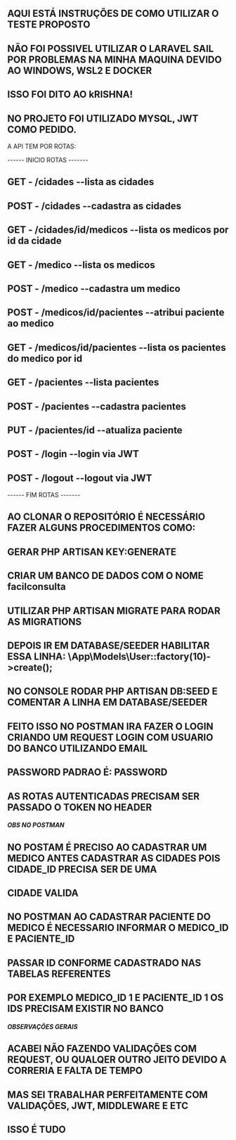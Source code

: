 ## AQUI ESTÁ INSTRUÇÕES DE COMO UTILIZAR O TESTE PROPOSTO ##

## NÃO FOI POSSIVEL UTILIZAR O LARAVEL SAIL POR PROBLEMAS NA MINHA MAQUINA DEVIDO AO WINDOWS, WSL2 E DOCKER
## ISSO FOI DITO AO kRISHNA!

## NO PROJETO FOI UTILIZADO MYSQL, JWT COMO PEDIDO.

A API TEM POR ROTAS:

------ INICIO ROTAS -------

## GET - /cidades  --lista as cidades
## POST - /cidades  --cadastra as cidades
## GET - /cidades/id/medicos --lista os medicos por id da cidade

## GET - /medico  --lista os medicos
## POST - /medico  --cadastra um medico
## POST - /medicos/id/pacientes  --atribui paciente ao medico
## GET - /medicos/id/pacientes  --lista os pacientes do medico por id

## GET - /pacientes  --lista pacientes
## POST - /pacientes  --cadastra pacientes
## PUT - /pacientes/id  --atualiza paciente

## POST - /login  --login via JWT
## POST - /logout  --logout via JWT

------ FIM ROTAS -------

## AO CLONAR O REPOSITÓRIO É NECESSÁRIO FAZER ALGUNS PROCEDIMENTOS COMO:

## GERAR PHP ARTISAN KEY:GENERATE

## CRIAR UM BANCO DE DADOS COM O NOME facilconsulta

## UTILIZAR PHP ARTISAN MIGRATE PARA RODAR AS MIGRATIONS

## DEPOIS IR EM DATABASE/SEEDER HABILITAR ESSA LINHA:  \App\Models\User::factory(10)->create();

## NO CONSOLE RODAR PHP ARTISAN DB:SEED E COMENTAR A LINHA EM DATABASE/SEEDER

## FEITO ISSO NO POSTMAN IRA FAZER O LOGIN CRIANDO UM REQUEST LOGIN COM USUARIO DO BANCO UTILIZANDO EMAIL

## PASSWORD PADRAO É: PASSWORD

## AS ROTAS AUTENTICADAS PRECISAM SER PASSADO O TOKEN NO HEADER
##### OBS NO POSTMAN #####

## NO POSTAM É PRECISO AO CADASTRAR UM MEDICO ANTES CADASTRAR AS CIDADES POIS CIDADE_ID PRECISA SER DE UMA
## CIDADE VALIDA

## NO POSTMAN AO CADASTRAR PACIENTE DO MEDICO É NECESSARIO INFORMAR O MEDICO_ID E PACIENTE_ID
## PASSAR ID CONFORME CADASTRADO NAS TABELAS REFERENTES

## POR EXEMPLO MEDICO_ID 1 E PACIENTE_ID 1 OS IDS PRECISAM EXISTIR NO BANCO


##### OBSERVAÇÕES GERAIS #####

## ACABEI NÃO FAZENDO VALIDAÇÕES COM REQUEST, OU QUALQER OUTRO JEITO DEVIDO A CORRERIA E FALTA DE TEMPO
## MAS SEI TRABALHAR PERFEITAMENTE COM VALIDAÇÕES, JWT, MIDDLEWARE E ETC

## ISSO É TUDO ##

